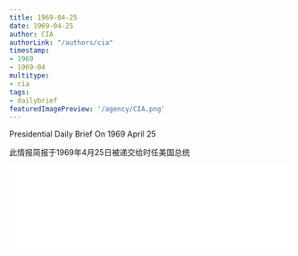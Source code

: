 ```yaml
---
title: 1969-04-25
date: 1969-04-25
author: CIA 
authorLink: "/authors/cia"
timestamp: 
- 1969
- 1969-04
multitype: 
- cia
tags: 
- dailybrief
featuredImagePreview: '/agency/CIA.png'
---
```



Presidential Daily Brief On 1969 April 25

此情报简报于1969年4月25日被递交给时任美国总统

<!--more-->





<div id="over" style="width:100%; overflow:hidden"> <iframe id="sFrame" name="sFrame" frameborder="no" border="0"  allowfullscreen marginwidth="0" scrolling="no" src = " /CIA/1969-04-25.html "  style = " position:absulute; width: 806px; top: 300;" > </iframe> </div>